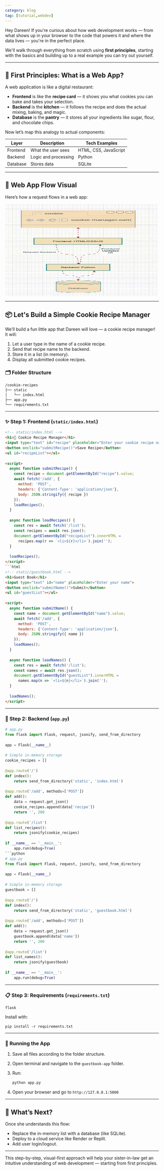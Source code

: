 ```yaml
---
category: blog
tag: [tutorial,webdev]
---
```



Hey Dareen! If you're curious about how web development works — from what shows up in your browser to the code that powers it and where the data lives — you're in the perfect place.

We'll walk through everything from scratch using **first principles**, starting with the basics and building up to a real example you can try out yourself.

---

## 🧠 First Principles: What is a Web App?

A web application is like a digital restaurant:

- **Frontend** is like the **recipe card** — it shows you what cookies you can bake and takes your selection.
- **Backend** is the **kitchen** — it follows the recipe and does the actual mixing, baking, and magic.
- **Database** is the **pantry** — it stores all your ingredients like sugar, flour, and chocolate chips.

Now let’s map this analogy to actual components:

| Layer    | Description          | Tech Examples         |
| -------- | -------------------- | --------------------- |
| Frontend | What the user sees   | HTML, CSS, JavaScript |
| Backend  | Logic and processing | Python                |
| Database | Stores data          | SQLite                |

---

## 🔄 Web App Flow Visual

Here’s how a request flows in a web app:

<img src="/assets/img/dareen/webdev.gif" alt="Strategy" width="500" height="300">

---

## 📦 Let's Build a Simple Cookie Recipe Manager

We’ll build a fun little app that Dareen will love — a cookie recipe manager! It will:

1. Let a user type in the name of a cookie recipe.
2. Send that recipe name to the backend.
3. Store it in a list (in memory).
4. Display all submitted cookie recipes.

### 🗂 Folder Structure

```
/cookie-recipes
├── static
│   └── index.html
├── app.py
└── requirements.txt
```

---

### ✨ Step 1: Frontend (`static/index.html`)

```html
<!-- static/index.html -->
<h1>🍪 Cookie Recipe Manager</h1>
<input type="text" id="recipe" placeholder="Enter your cookie recipe name">
<button onclick="submitRecipe()">Save Recipe</button>
<ul id="recipeList"></ul>

<script>
  async function submitRecipe() {
    const recipe = document.getElementById("recipe").value;
    await fetch('/add', {
      method: 'POST',
      headers: {'Content-Type': 'application/json'},
      body: JSON.stringify({ recipe })
    });
    loadRecipes();
  }

  async function loadRecipes() {
    const res = await fetch('/list');
    const recipes = await res.json();
    document.getElementById("recipeList").innerHTML =
      recipes.map(r => `<li>${r}</li>`).join('');
  }

  loadRecipes();
</script>
```html
<!-- static/guestbook.html -->
<h1>Guest Book</h1>
<input type="text" id="name" placeholder="Enter your name">
<button onclick="submitName()">Submit</button>
<ul id="guestList"></ul>

<script>
  async function submitName() {
    const name = document.getElementById("name").value;
    await fetch('/add', {
      method: 'POST',
      headers: {'Content-Type': 'application/json'},
      body: JSON.stringify({ name })
    });
    loadNames();
  }

  async function loadNames() {
    const res = await fetch('/list');
    const names = await res.json();
    document.getElementById("guestList").innerHTML =
      names.map(n => `<li>${n}</li>`).join('');
  }

  loadNames();
</script>
```

---

### 🧠 Step 2: Backend (`app.py`)

```python
# app.py
from flask import Flask, request, jsonify, send_from_directory

app = Flask(__name__)

# Simple in-memory storage
cookie_recipes = []

@app.route('/')
def index():
    return send_from_directory('static', 'index.html')

@app.route('/add', methods=['POST'])
def add():
    data = request.get_json()
    cookie_recipes.append(data['recipe'])
    return '', 200

@app.route('/list')
def list_recipes():
    return jsonify(cookie_recipes)

if __name__ == '__main__':
    app.run(debug=True)
```python
# app.py
from flask import Flask, request, jsonify, send_from_directory

app = Flask(__name__)

# Simple in-memory storage
guestbook = []

@app.route('/')
def index():
    return send_from_directory('static', 'guestbook.html')

@app.route('/add', methods=['POST'])
def add():
    data = request.get_json()
    guestbook.append(data['name'])
    return '', 200

@app.route('/list')
def list_names():
    return jsonify(guestbook)

if __name__ == '__main__':
    app.run(debug=True)
```

---

### 📋 Step 3: Requirements (`requirements.txt`)

```
flask
```

Install with:

```
pip install -r requirements.txt
```

---

### 🚀 Running the App

1. Save all files according to the folder structure.
2. Open terminal and navigate to the `guestbook-app` folder.
3. Run:

   ```bash
   python app.py
   ```

4. Open your browser and go to `http://127.0.0.1:5000`

---

## 🧩 What’s Next?

Once she understands this flow:

- Replace the in-memory list with a database (like SQLite).
- Deploy to a cloud service like Render or Replit.
- Add user login/logout.

---

This step-by-step, visual-first approach will help your sister-in-law get an intuitive understanding of web development — starting from first principles.
